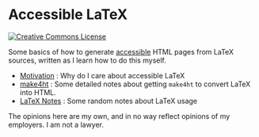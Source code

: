 # Accessible LaTeX

<a rel="license" href="http://creativecommons.org/licenses/by-sa/4.0/"><img alt="Creative Commons License" style="border-width:0" src="https://i.creativecommons.org/l/by-sa/4.0/80x15.png" /></a>

Some basics of how to generate [accessible]() HTML pages from LaTeX sources, written as I learn how to do this myself.

- [Motivation](motivation.md) : Why do I care about accessible LaTeX
- [make4ht](make4ht.md) : Some detailed notes about getting `make4ht` to convert LaTeX into HTML.
- [LaTeX Notes](latex.md) : Some random notes about LaTeX usage


The opinions here are my own, and in no way reflect opinions of my employers.  I am not a lawyer.
